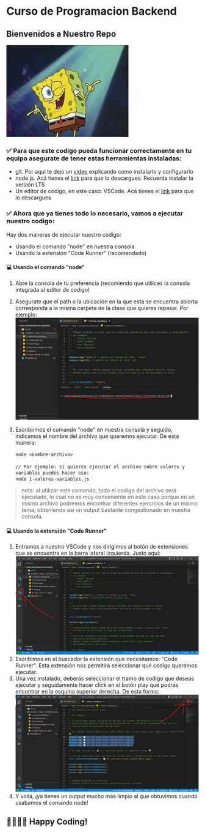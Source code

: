 # Curso de Programacion Backend

## Bienvenidos a Nuestro Repo

![This is an image](./assets//bob-esponja.jpg)

### ✅ Para que este codigo pueda funcionar correctamente en tu equipo asegurate de tener estas herramientas instaladas:

- git. Por aquí te dejo un [video](https://www.youtube.com/watch?v=wHh3IgJvXcE) explicando como instalarlo y configurarlo
- node.js. Acá tienes el [link](https://nodejs.org/en/) para que lo descargues. Recuerda instalar la versión LTS
- Un editor de codigo, en este caso: VSCode. Acá tienes el [link](https://code.visualstudio.com/) para que lo descargues

### ✅ Ahora que ya tienes todo lo necesario, vamos a ejecutar nuestro codigo:

Hay dos maneras de ejecutar nuestro codigo:

- Usando el comando "node" en nuestra consola
- Usando la extensión "Code Runner" (recomendado)

#### 💻 Usando el comando "node"

1.  Abre la consola de tu preferencia (recomiendo que utilices la consola integrada al editor de codigo)
2.  Asegurate que el path o la ubicación en la que esta se encuentra abierta corresponda a la misma carpeta de la clase que quieres repasar. Por ejemplo: ![captura de pantalla](assets/captura-pantalla-path.png)
3.  Escribirmos el comando "node" en nuestra consola y seguido, indicamos el nombre del archivo que queremos ejecutar. De esta manera:

    ```
    node <nombre-archivo>

    // Por ejemplo: sí quieres ejecutar el archivo sobre valores y variables puedes hacer eso:
    node 1-valores-variables.js
    ```

> nota: al utilizar este comando, todo el codigo del archivo será ejecutado, lo cual no es muy conveniente en este caso porque en un mismo archivo podremos encontrar diferentes ejercicios de un mismo tema, obteniendo así un output bastante congestionado en nuestra consola.

#### 💻 Usando la extensión "Code Runner"

1. Entramos a nuestro VSCode y nos dirigimos al botón de extensiones que se encuentra en la barra lateral izquierda. Justo aquí: ![captura de pantalla: extensiones](assets/captura-pantalla-extensiones.png)
2. Escribimos en el buscador la extensión que necesitamos: "Code Runner". Esta extensión nos permitirá seleccionar qué codigo queremos ejecutar.
3. Una vez instalado, deberás seleccionar el tramo de codigo que deseas ejecutar y seguidamente hacer click en el botón play que podrás encontrar en la esquina superior derecha. De esta forma: ![captura de pantalla: botón play](assets/captura-pantalla-play.png)
4. Y voilá, ¡ya tienes un output mucho más limpio al que obtuvimos cuando usabamos el comando node!

## 🕺🏻💃🏻 Happy Coding!
